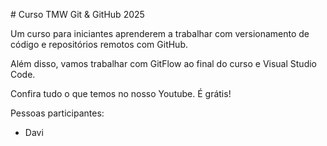 \# Curso TMW Git \& GitHub 2025







Um curso para iniciantes aprenderem a trabalhar com versionamento de código e repositórios remotos com GitHub.





Além disso, vamos trabalhar com GitFlow ao final do curso e Visual Studio Code.







Confira tudo o que temos no nosso Youtube. É grátis!





Pessoas participantes:

- Davi

